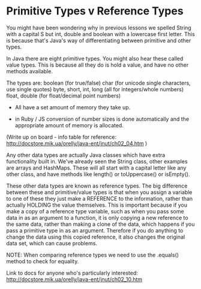 # Primitive Types v Reference Types
You might have been wondering why in previous lessons we spelled String with a capital S but int, double and boolean with a lowercase first letter. This is because that's Java's way of differentiating between primitive and other types. 

In Java there are eight primitive types. You might also hear these called value types. This is because all they do is hold a value, and
have no other methods available. 

The types are: 
boolean (for true/false) 
char (for unicode single characters, use single quotes) 
byte, short, int, long (all for integers/whole numbers)
float, double (for float/decimal point numbers)

- All have a set amount of memory they take up. 

- in Ruby / JS conversion of number sizes is done automatically and the appropriate amount of memory is allocated. 

(Write up on board - info table for reference: http://docstore.mik.ua/orelly/java-ent/jnut/ch02_04.htm ) 

Any other data types are actually Java classes which have extra functionality built in. We've already seen the String class, other examples are arrays and HashMaps. These will all start with a capital letter like any other class, and have methods like length() or toUppercase() or isEmpty().

These other data types are known as reference types. The big difference between these and primitive/value types is that when you assign a variable to one of these they just make a REFERENCE to the information, rather than actually HOLDING the value themselves. This is important because if you make a copy of a reference type variable, such as when you pass some data in as an argument to a function, it is only copying a new reference to the same data, rather than making a clone of the data, which happens if you pass a primitive type in as an argument. Therefore if you do anything to change the data using this copied reference, it also changes the original data set, which can cause problems. 

NOTE: When comparing reference types we need to use the .equals() method to check for equality.

Link to docs for anyone who's particularly interested: http://docstore.mik.ua/orelly/java-ent/jnut/ch02_10.htm
